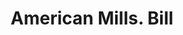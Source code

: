 ---
doi: 10.7916/D8TF18FG
date_other: '1850'
date_other_textual: 1850-1859
form: printed ephemera
genre:
- Invoices
name:
- American Mills
object_in_context_url: https://biggert.cul.columbia.edu/items/view/ave_biggert_00798
subject_hierarchical_geographic:
- Jersey City, New Jersey, United States
subject_name:
- American Mills
title: American Mills. Bill
sort_title: American Mills. Bill
call_number: ave_biggert_00798
coordinates:
- 40.714,-74.071
pid: ave_biggert_00798
identifiers: ave_biggert_00798
permalink: /biggert/ave_biggert_00798/
layout: iiif-image-page
---